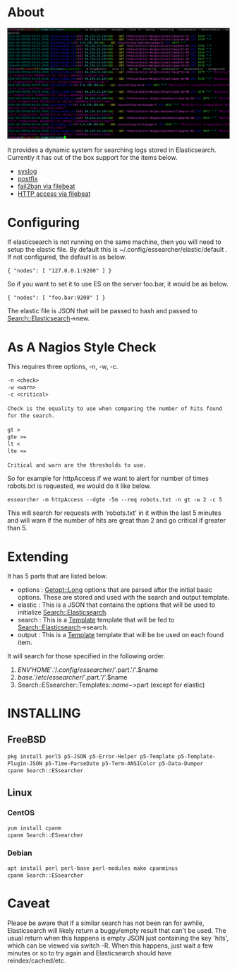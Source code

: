 # About

![essearcher](essearcher.png)

It provides a dynamic system for searching logs stored in
Elasticsearch. Currently it has out of the box support for the items below.

* [syslog](https://metacpan.org/pod/Search::ESsearcher::Templates::syslog)
* [postfix](https://metacpan.org/pod/Search::ESsearcher::Templates::postfix)
* [fail2ban via filebeat](https://metacpan.org/pod/Search::ESsearcher::Templates::bf2b)
* [HTTP access via filebeat](https://metacpan.org/pod/Search::ESsearcher::Templates::httpAccess)

# Configuring

If elasticsearch is not running on the same machine, then you will
need to setup the elastic file. By default this is
~/.config/essearcher/elastic/default . If not configured, the default
is as below.

```
{ "nodes": [ "127.0.0.1:9200" ] }
```

So if you want to set it to use ES on the server foo.bar, it would be
as below.

```
{ "nodes": [ "foo.bar:9200" ] }
```

The elastic file is JSON that will be passed to hash and passed to
[Search::Elasticsearch](https://metacpan.org/pod/Search::Elasticsearch)->new.

# As A Nagios Style Check

This requires three options, -n, -w, -c.

```
-n <check>
-w <warn>
-c <critical>

Check is the equality to use when comparing the number of hits found
for the search.

gt >
gte >=
lt <
lte <=

Critical and warn are the thresholds to use.
```

So for example for httpAccess if we want to alert for number of times
robots.txt is requested, we would do it like below.

```
essearcher -m httpAccess --dgte -5m --req robots.txt -n gt -w 2 -c 5
```

This will search for requests with 'robots.txt' in it within the last
5 minutes and will warn if the number of hits are great than 2 and go
critical if greater than 5.

# Extending

It has 5 parts that are listed below.

* options : [Getopt::Long](https://perldoc.perl.org/Getopt/Long.html)
  options that are parsed after the initial basic options. These are
  stored and used with the search and output template.
* elastic : This is a JSON that contains the options that will be used
  to initialize [Search::Elasticsearch](https://metacpan.org/pod/Search::Elasticsearch).
* search : This is a [Template](https://metacpan.org/pod/Template)
  template that will be fed to [Search::Elasticsearch](https://metacpan.org/pod/Search::Elasticsearch)->search.
* output : This is a [Template](https://metacpan.org/pod/Template)
  template that will be be used on each found item.

It will search for those specified in the following order.

1. $ENV{'HOME'}.'/.config/essearcher/'.$part.'/'.$name
1. $base.'/etc/essearcher/'.$part.'/'.$name
1. Search::ESsearcher::Templates::$name->$part (except for elastic)

# INSTALLING

## FreeBSD

```
pkg install perl5 p5-JSON p5-Error-Helper p5-Template p5-Template-Plugin-JSON p5-Time-ParseDate p5-Term-ANSIColor p5-Data-Dumper
cpanm Search::ESsearcher
```

## Linux

### CentOS

```
yum install cpanm
cpanm Search::ESsearcher
```

### Debian

```
apt install perl perl-base perl-modules make cpanminus
cpanm Search::ESsearcher
```

# Caveat

Please be aware that if a similar search has not been ran for awhile,
Elasticsearch will likely return a buggy/empty result that can't be
used. The usual return when this happens is empty JSON just containing
the key 'hits', which can be viewed via switch -R. When this happens,
just wait a few minutes or so to try again and Elasticsearch should
have reindex/cached/etc.

